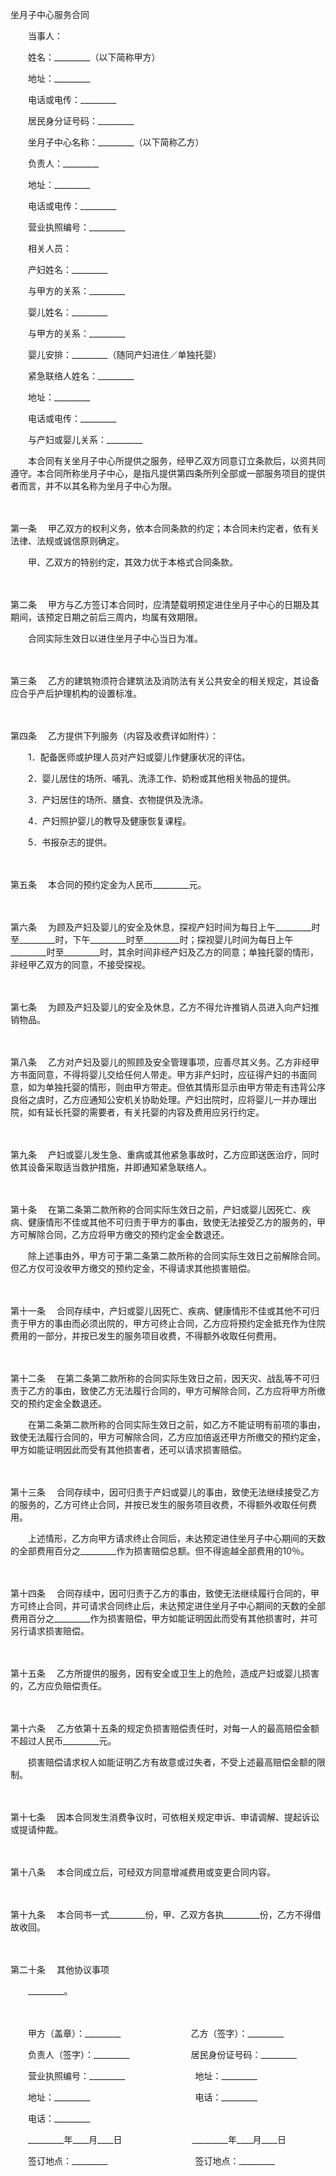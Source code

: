 



坐月子中心服务合同



 

　　当事人：

　　姓名：_________（以下简称甲方）

　　地址：_________

　　电话或电传：_________

　　居民身分证号码：_________

　　坐月子中心名称：_________（以下简称乙方）

　　负责人：_________

　　地址：_________

　　电话或电传：_________

　　营业执照编号：_________　　

　　相关人员：

　　产妇姓名：_________

　　与甲方的关系：_________

　　婴儿姓名：_________

　　与甲方的关系：_________

　　婴儿安排：_________（随同产妇进住／单独托婴）

　　紧急联络人姓名：_________

　　地址：_________

　　电话或电传：_________

　　与产妇或婴儿关系：_________　　

　　本合同有关坐月子中心所提供之服务，经甲乙双方同意订立条款后，以资共同遵守。本合同所称坐月子中心，是指凡提供第四条所列全部或一部服务项目的提供者而言，并不以其名称为坐月子中心为限。

　　

第一条
　甲乙双方的权利义务，依本合同条款的约定；本合同未约定者，依有关法律、法规或诚信原则确定。

　　甲、乙双方的特别约定，其效力优于本格式合同条款。

　　

第二条
　甲方与乙方签订本合同时，应清楚载明预定进住坐月子中心的日期及其期间，该预定日期之前后三周内，均属有效期限。

　　合同实际生效日以进住坐月子中心当日为准。

　　

第三条
　乙方的建筑物须符合建筑法及消防法有关公共安全的相关规定，其设备应合乎产后护理机构的设置标准。

　　

第四条
　乙方提供下列服务（内容及收费详如附件）：

　　1．配备医师或护理人员对产妇或婴儿作健康状况的评估。

　　2．婴儿居住的场所、哺乳、洗涤工作、奶粉或其他相关物品的提供。

　　3．产妇居住的场所、膳食、衣物提供及洗涤。

　　4．产妇照护婴儿的教导及健康恢复课程。

　　5．书报杂志的提供。

　　

第五条
　本合同的预约定金为人民币_________元。

　　

第六条
　为顾及产妇及婴儿的安全及休息，探视产妇时间为每日上午_________时至_________时，下午_________时至_________时；探视婴儿时间为每日上午_________时至_________时，其余时间非经产妇及乙方的同意；单独托婴的情形，非经甲乙双方的同意，不接受探视。

　　

第七条
　为顾及产妇及婴儿的安全及休息，乙方不得允许推销人员进入向产妇推销物品。

　　

第八条
　乙方对产妇及婴儿的照顾及安全管理事项，应善尽其义务。乙方非经甲方书面同意，不得将婴儿交给任何人带走。甲方非产妇时，应征得产妇的书面同意，如为单独托婴的情形，则由甲方带走。但依其情形显示由甲方带走有违背公序良俗之虞时，乙方应通知公安机关协助处理。产妇出院时，应将婴儿一并办理出院，如有延长托婴的需要者，有关托婴的内容及费用应另行约定。

　　

第九条
　产妇或婴儿发生急、重病或其他紧急事故时，乙方应即送医治疗，同时依其设备采取适当救护措施，并即通知紧急联络人。

　　

第十条
　在第二条第二款所称的合同实际生效日之前，产妇或婴儿因死亡、疾病、健康情形不佳或其他不可归责于甲方的事由，致使无法接受乙方的服务的，甲方可解除合同，乙方应将甲方缴交的预约定金全数退还。

　　除上述事由外，甲方可于第二条第二款所称的合同实际生效日之前解除合同。但乙方仅可没收甲方缴交的预约定金，不得请求其他损害赔偿。

　　

第十一条
　合同存续中，产妇或婴儿因死亡、疾病、健康情形不佳或其他不可归责于甲方的事由而必须出院的，甲方可终止合同，乙方应将预约定金抵充作为住院费用的一部分，并按已发生的服务项目收费，不得额外收取任何费用。

　　

第十二条
　在第二条第二款所称的合同实际生效日之前，因天灾、战乱等不可归责于乙方的事由，致使乙方无法履行合同的，甲方可解除合同，乙方应将甲方所缴交的预约定金全数退还。

　　在第二条第二款所称的合同实际生效日之前，如乙方不能证明有前项的事由，致使无法履行合同的，甲方可解除合同，乙方应加倍返还甲方所缴交的预约定金，甲方如能证明因此而受有其他损害者，还可以请求损害赔偿。

　　

第十三条
　合同存续中，因可归责于产妇或婴儿的事由，致使无法继续接受乙方的服务的，乙方可终止合同，并按已发生的服务项目收费，不得额外收取任何费用。

　　上述情形，乙方向甲方请求终止合同后，未达预定进住坐月子中心期间的天数的全部费用百分之_________作为损害赔偿总额。但不得逾越全部费用的10％。

　　

第十四条
　合同存续中，因可归责于乙方的事由，致使无法继续履行合同的，甲方可终止合同，并可请求合同终止后，未达预定进住坐月子中心期间的天数的全部费用百分之_________作为损害赔偿，甲方如能证明因此而受有其他损害时，并可另行请求损害赔偿。

　　

第十五条
　乙方所提供的服务，因有安全或卫生上的危险，造成产妇或婴儿损害的，乙方应负赔偿责任。

　　

第十六条
　乙方依第十五条的规定负损害赔偿责任时，对每一人的最高赔偿金额不超过人民币_________元。

　　损害赔偿请求权人如能证明乙方有故意或过失者，不受上述最高赔偿金额的限制。

　　

第十七条
　因本合同发生消费争议时，可依相关规定申诉、申请调解、提起诉讼或提请仲裁。

　　

第十八条
　本合同成立后，可经双方同意增减费用或变更合同内容。

　　

第十九条
　本合同书一式_________份，甲、乙双方各执_________份，乙方不得借故收回。

　　

第二十条
　其他协议事项

　　_________。　　

　　

　　甲方（盖章）：_________　　　　　　　　乙方（签字）：_________　　

　　负责人（签字）：_________　　　　　　　居民身份证号码：_________　　

　　营业执照编号：_________　　　　　　　　地址：_________　　

　　地址：_________　　　　　　　　　　　　电话：_________　　

　　电话：_________

　　_________年____月____日　　　　　　　　_________年____月____日　　

　　签订地点：_________　　　　　　　　　　签订地点：_________
